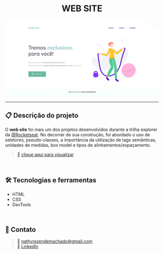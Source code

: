 <h1 align="center">WEB SITE</h1>

![Imagem da página desenvolvida](./.github/preview-web-site.png)

<hr>

## 📋 Descrição do projeto

O <strong>web site</strong> foi mais um dos projetos desenvolvidos durante a trilha explorer da <a href="https://www.rocketseat.com.br/">@Rocketseat</a>. No decorrer de sua construção, foi abordado o uso de seletores, pseudo-classes, a importância da utilização de tags semânticas, unidades de medidas, box model e tipos de alinhamentos/espaçamento.

>🔗 [clique aqui para visualizar](https://nathxrz.github.io/TrilhaExplorer-Projeto-02-stage-02/)

<br>

## 🛠️ Tecnologias e ferramentas
- HTML
- CSS
- DevTools

<br>

## 📩 Contato
> 📧 nathyrezendemachado@gmail.com <br>
> 💼 <a href="https://www.linkedin.com/in/nathalia-machado-021b1b230/"> LinkedIn</a> <br>

    